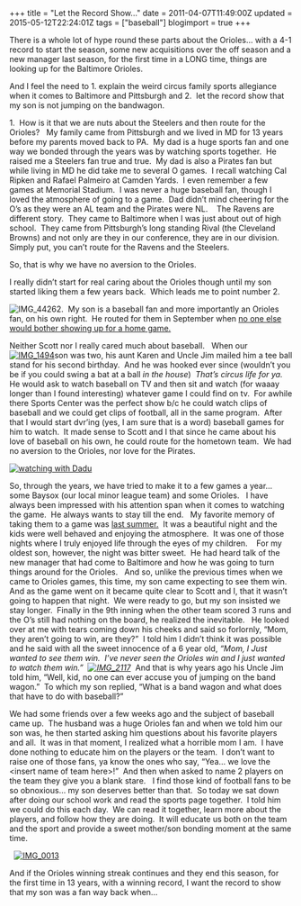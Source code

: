 +++
title = "Let the Record Show…"
date = 2011-04-07T11:49:00Z
updated = 2015-05-12T22:24:01Z
tags = ["baseball"]
blogimport = true 
+++

There is a whole lot of hype round these parts about the Orioles… with a 4-1 record to start the season, some new acquisitions over the off season and a new manager last season, for the first time in a LONG time, things are looking up for the Baltimore Orioles.&#160; 

And I feel the need to 1. explain the weird circus family sports allegiance when it comes to Baltimore and Pittsburgh and 2.&#160; let the record show that my son is not jumping on the bandwagon. 

1.&#160; How is it that we are nuts about the Steelers and then route for the Orioles?&#160;&#160; My family came from Pittsburgh and we lived in MD for 13 years before my parents moved back to PA.&#160; My dad is a huge sports fan and one way we bonded through the years was by watching sports together.&#160; He raised me a Steelers fan true and true.&#160; My dad is also a Pirates fan but while living in MD he did take me to several O games.&#160; I recall watching Cal Ripken and Rafael Palmeiro at Camden Yards.&#160; I even remember a few games at Memorial Stadium.&#160; I was never a huge baseball fan, though I loved the atmosphere of going to a game.&#160; Dad didn’t mind cheering for the O’s as they were an AL team and the Pirates were NL.&#160;&#160;&#160; The Ravens are different story.&#160; They came to Baltimore when I was just about out of high school.&#160; They came from Pittsburgh’s long standing Rival (the Cleveland Browns) and not only are they in our conference, they are in our division.&#160; Simply put, you can’t route for the Ravens and the Steelers.&#160; 

So, that is why we have no aversion to the Orioles.&#160; 

I really didn’t start for real caring about the Orioles though until my son started liking them a few years back.&#160; Which leads me to point number 2.

![IMG_4426](https://latc.s3.amazonaws.com/wp-content/uploads/2011/04/IMG_4426.jpg "IMG_4426")2.&#160; My son is a baseball fan and more importantly an Orioles fan, on his own right.&#160; He routed for them in September when [no one else would bother showing up for a home game.](http://lifeatthecircus.com/2008/09/11/take-me-out-to-the-ballgame/)&#160; 

Neither Scott nor I really cared much about baseball.&#160;&#160; When our [![IMG_1494](https://latc.s3.amazonaws.com/wp-content/uploads/2011/04/IMG_1494.jpg "IMG_1494")](https://latc.s3.amazonaws.com/wp-content/uploads/2011/04/IMG_1494.jpg)son was two, his aunt Karen and Uncle Jim mailed him a tee ball stand for his second birthday.&#160; And he was hooked ever since (wouldn’t you be if you could swing a bat at a ball _in the house_)&#160; _That’s circus life for ya._&#160;&#160; He would ask to watch baseball on TV and then sit and watch (for waaay longer than I found interesting) whatever game I could find on tv.&#160; For awhile there Sports Center was the perfect show b/c he could watch clips of baseball and we could get clips of football, all in the same program.&#160; After that I would start dvr’ing (yes, I am sure that is a word) baseball games for him to watch.&#160; It made sense to Scott and I that since he came about his love of baseball on his own, he could route for the hometown team.&#160; We had no aversion to the Orioles, nor love for the Pirates.&#160; 

[![watching with Dadu](https://latc.s3.amazonaws.com/wp-content/uploads/2011/04/watching-with-Dadu.jpg "watching with Dadu")](https://latc.s3.amazonaws.com/wp-content/uploads/2011/04/watching-with-Dadu.jpg)

So, through the years, we have tried to make it to a few games a year… some Baysox (our local minor league team) and some Orioles.&#160;&#160; I have always been impressed with his attention span when it comes to watching the game.&#160; He always wants to stay till the end.&#160;&#160; My favorite memory of taking them to a game was [last summer.](http://lifeatthecircus.com/2010/08/25/americas-pastime/)&#160; It was a beautiful night and the kids were well behaved and enjoying the atmosphere.&#160; It was one of those nights where I truly enjoyed life through the eyes of my children.&#160;&#160;&#160; For my oldest son, however, the night was bitter sweet.&#160; He had heard talk of the new manager that had come to Baltimore and how he was going to turn things around for the Orioles.&#160;&#160; And so, unlike the previous times when we came to Orioles games, this time, my son came expecting to see them win.&#160; And as the game went on it became quite clear to Scott and I, that it wasn’t going to happen that night.&#160; We were ready to go, but my son insisted we stay longer.&#160; Finally in the 9th inning when the other team scored 3 runs and the O’s still had nothing on the board, he realized the inevitable.&#160;&#160; He looked over at me with tears coming down his cheeks and said so forlornly, “Mom, they aren’t going to win, are they?”&#160; I told him I didn’t think it was possible and he said with all the sweet innocence of a 6 year old, _“Mom, I Just wanted to see them win.&#160; I’ve never seen the Orioles win and I just wanted to watch them win.”&#160; [![IMG_2117](https://latc.s3.amazonaws.com/wp-content/uploads/2011/04/IMG_2117.jpg "IMG_2117")](https://latc.s3.amazonaws.com/wp-content/uploads/2011/04/IMG_2117.jpg)&#160;_ And that is why years ago his Uncle Jim&#160; told him, “Well, kid, no one can ever accuse you of jumping on the band wagon.”&#160; To which my son replied, “What is a band wagon and what does that have to do with baseball?”&#160; 

We had some friends over a few weeks ago and the subject of baseball came up.&#160; The husband was a huge Orioles fan and when we told him our son was, he then started asking him questions about his favorite players and all.&#160; It was in that moment, I realized what a horrible mom I am.&#160; I have done nothing to educate him on the players or the team.&#160; I don’t want to raise one of those fans, ya know the ones who say, “Yea… we love the &lt;insert name of team here&gt;!”&#160; And then when asked to name 2 players on the team they give you a blank stare.&#160;&#160; I find those kind of football fans to be so obnoxious… my son deserves better than that.&#160; So today we sat down after doing our school work and read the sports page together.&#160; I told him we could do this each day.&#160; We can read it together, learn more about the players, and follow how they are doing.&#160; It will educate us both on the team and the sport and provide a sweet mother/son bonding moment at the same time.

&#160; [![IMG_0013](https://latc.s3.amazonaws.com/wp-content/uploads/2011/04/IMG_0013.jpg "IMG_0013")](https://latc.s3.amazonaws.com/wp-content/uploads/2011/04/IMG_0013.jpg)

And if the Orioles winning streak continues and they end this season, for the first time in 13 years, with a winning record, I want the record to show that my son was a fan way back when…
